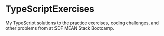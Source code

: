# TypeScriptExercises

My TypeScript solutions to the practice exercises, coding challenges, and other problems from at SDF MEAN Stack Bootcamp.